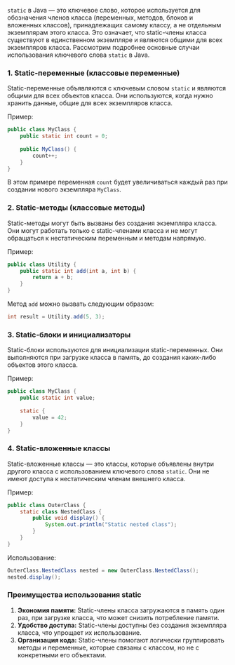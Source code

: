`static` в Java — это ключевое слово, которое используется для обозначения членов класса (переменных, методов, блоков и вложенных классов), принадлежащих самому классу, а не отдельным экземплярам этого класса. Это означает, что static-члены класса существуют в единственном экземпляре и являются общими для всех экземпляров класса. Рассмотрим подробнее основные случаи использования ключевого слова `static` в Java.

### 1. Static-переменные (классовые переменные)
Static-переменные объявляются с ключевым словом `static` и являются общими для всех объектов класса. Они используются, когда нужно хранить данные, общие для всех экземпляров класса.

Пример:
```java
public class MyClass {
    public static int count = 0;
    
    public MyClass() {
        count++;
    }
}
```
В этом примере переменная `count` будет увеличиваться каждый раз при создании нового экземпляра `MyClass`.

### 2. Static-методы (классовые методы)
Static-методы могут быть вызваны без создания экземпляра класса. Они могут работать только с static-членами класса и не могут обращаться к нестатическим переменным и методам напрямую.

Пример:
```java
public class Utility {
    public static int add(int a, int b) {
        return a + b;
    }
}
```
Метод `add` можно вызвать следующим образом:
```java
int result = Utility.add(5, 3);
```
### 3. Static-блоки и инициализаторы
Static-блоки используются для инициализации static-переменных. Они выполняются при загрузке класса в память, до создания каких-либо объектов этого класса.

Пример:
```java
public class MyClass {
    public static int value;
    
    static {
        value = 42;
    }
}
```
### 4. Static-вложенные классы
Static-вложенные классы — это классы, которые объявлены внутри другого класса с использованием ключевого слова `static`. Они не имеют доступа к нестатическим членам внешнего класса.

Пример:
```java
public class OuterClass {
    static class NestedClass {
        public void display() {
            System.out.println("Static nested class");
        }
    }
}
```
Использование:
```java
OuterClass.NestedClass nested = new OuterClass.NestedClass();
nested.display();
```

### Преимущества использования static
1. **Экономия памяти:** Static-члены класса загружаются в память один раз, при загрузке класса, что может снизить потребление памяти.
2. **Удобство доступа:** Static-члены доступны без создания экземпляра класса, что упрощает их использование.
3. **Организация кода:** Static-члены помогают логически группировать методы и переменные, которые связаны с классом, но не с конкретными его объектами.
